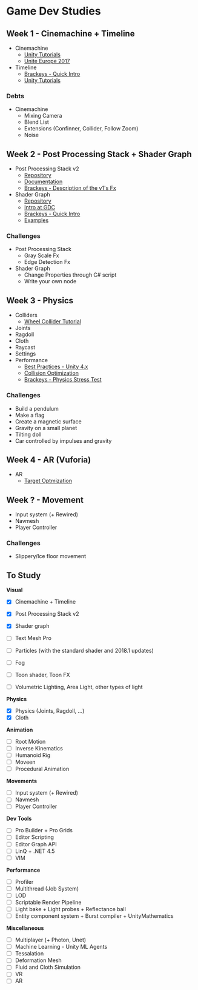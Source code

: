 # Game Dev Studies


## Week 1 - Cinemachine + Timeline

- Cinemachine
    - [Unity Tutorials](https://unity3d.com/learn/tutorials/topics/animation/using-cinemachine-getting-started)
    - [Unite Europe 2017](https://www.youtube.com/watch?v=r1SkOoJJRAA)
- Timeline
    - [Brackeys - Quick Intro](https://www.youtube.com/watch?v=G_uBFM3YUF4)
    - [Unity Tutorials](https://unity3d.com/learn/tutorials/topics/animation/using-timeline-overview)

### Debts

- Cinemachine
    - Mixing Camera
    - Blend List
    - Extensions (Confinner, Collider, Follow Zoom)
    - Noise

## Week 2 - Post Processing Stack + Shader Graph

- Post Processing Stack v2
    - [Repository](https://github.com/Unity-Technologies/PostProcessing/tree/v2)
    - [Documentation](https://github.com/Unity-Technologies/PostProcessing/wiki/Quick-start)
    - [Brackeys - Description of the v1's Fx](https://www.youtube.com/watch?v=a0OQvWAPeuo)
- Shader Graph
    - [Repository](https://github.com/Unity-Technologies/ShaderGraph)
    - [Intro at GDC](https://www.youtube.com/watch?v=NsWNRLD-FEI)
    - [Brackeys - Quick Intro](https://www.youtube.com/watch?v=Ar9eIn4z6XE)
    - [Examples](https://github.com/UnityTechnologies/ShaderGraph_ExampleLibrary)

### Challenges

- Post Processing Stack
    - Gray Scale Fx
    - Edge Detection Fx
- Shader Graph
    - Change Properties through C# script
    - Write your own node

## Week 3 - Physics
- Colliders
    - [Wheel Collider Tutorial](https://docs.unity3d.com/Manual/WheelColliderTutorial.html)
- Joints
- Ragdoll
- Cloth
- Raycast
- Settings
- Performance
    - [Best Practices - Unity 4.x](https://unity3d.com/learn/tutorials/topics/physics/physics-best-practices)
    - [Collision Optimization](https://blogs.unity3d.com/2017/07/26/spotlight-team-best-practices-collision-performance-optimization/)
    - [Brackeys - Physics Stress Test](https://www.youtube.com/watch?v=8zo5a_QvJtk)

### Challenges
- Build a pendulum
- Make a flag
- Create a magnetic surface
- Gravity on a small planet
- Tilting doll
- Car controlled by impulses and gravity


## Week 4 - AR (Vuforia)
- AR
    - [Target Optmization](https://library.vuforia.com/articles/Solution/Optimizing-Target-Detection-and-Tracking-Stability.html)

## Week ? - Movement
- Input system (+ Rewired)
- Navmesh
- Player Controller

### Challenges
- Slippery/Ice floor movement

## To Study

**Visual**
- [x] Cinemachine + Timeline
- [x] Post Processing Stack v2
- [x] Shader graph
- [ ] Text Mesh Pro
- [ ] Particles (with the standard shader and 2018.1 updates)
- [ ] Fog
- [ ] Toon shader, Toon FX
- [ ] Volumetric Lighting, Area Light, other types of light


**Physics**
- [x] Physics (Joints, Ragdoll, ...)
- [x] Cloth

**Animation**
- [ ] Root Motion
- [ ] Inverse Kinematics
- [ ] Humanoid Rig
- [ ] Moveen
- [ ] Procedural Animation

**Movements**
- [ ] Input system (+ Rewired)
- [ ] Navmesh
- [ ] Player Controller

**Dev Tools**
- [ ] Pro Builder + Pro Grids
- [ ] Editor Scripting
- [ ] Editor Graph API
- [ ] LinQ + .NET 4.5
- [ ] VIM

**Performance**
- [ ] Profiler
- [ ] Multithread (Job System)
- [ ] LOD
- [ ] Scriptable Render Pipeline
- [ ] Light bake + Light probes + Reflectance ball
- [ ] Entity component system + Burst compiler + UnityMathematics

**Miscellaneous**
- [ ] Multiplayer (+ Photon, Unet)
- [ ] Machine Learning - Unity ML Agents
- [ ] Tessalation
- [ ] Deformation Mesh
- [ ] Fluid and Cloth Simulation
- [ ] VR
- [ ] AR
